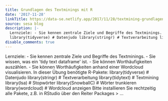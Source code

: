 ```yaml
---
title: Grundlagen des Textminings mit R
date: '2017-11-28'
linkTitle: https://data-se.netlify.app/2017/11/28/textmining-grundlagen/
source: sesa blog
description: |-
  Lernziele: - Sie kennen zentrale Ziele und Begriffe des Textminings. - Sie wissen, was ein &#39;tidy text dataframe&#39; ist. - Sie können Worthäufigkeiten auszählen. - Sie können Worthäufigkeiten anhand einer Wordcloud visualisieren. In dieser Übung benötigte R-Pakete:
  library(tidyverse) # Datenjudo library(stringr) # Textverarbeitung library(tidytext) # Textmining library(lsa) # Stopwörter library(SnowballC) # Wörter trunkieren library(wordcloud) # Wordcloud anzeigen Bitte installieren Sie rechtzeitig alle Pakete, z.B. in RStudio über den Reiter Packages &gt; ...
disable_comments: true
---
```

Lernziele: - Sie kennen zentrale Ziele und Begriffe des Textminings. - Sie wissen, was ein &#39;tidy text dataframe&#39; ist. - Sie können Worthäufigkeiten auszählen. - Sie können Worthäufigkeiten anhand einer Wordcloud visualisieren. In dieser Übung benötigte R-Pakete:
library(tidyverse) # Datenjudo library(stringr) # Textverarbeitung library(tidytext) # Textmining library(lsa) # Stopwörter library(SnowballC) # Wörter trunkieren library(wordcloud) # Wordcloud anzeigen Bitte installieren Sie rechtzeitig alle Pakete, z.B. in RStudio über den Reiter Packages &gt; ...